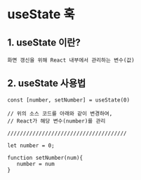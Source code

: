 # useState 훅

## 1. useState 이란?

    화면 갱신을 위해 React 내부에서 관리하는 변수(값)

## 2. useState 사용법

    const [number, setNumber] = useState(0)

    // 위의 소스 코드를 아래와 같이 변경하여,
    // React가 해당 변수(number)를 관리

    //////////////////////////////////////

    let number = 0;

    function setNumber(num){
       number = num
    }
